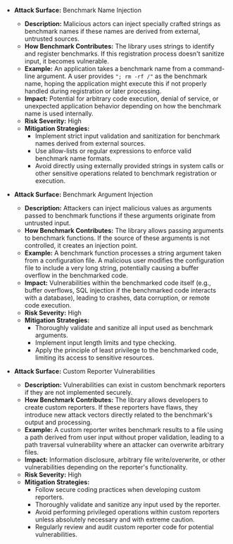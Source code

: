*   **Attack Surface:** Benchmark Name Injection
    *   **Description:**  Malicious actors can inject specially crafted strings as benchmark names if these names are derived from external, untrusted sources.
    *   **How Benchmark Contributes:** The library uses strings to identify and register benchmarks. If this registration process doesn't sanitize input, it becomes vulnerable.
    *   **Example:** An application takes a benchmark name from a command-line argument. A user provides `"; rm -rf /"` as the benchmark name, hoping the application might execute this if not properly handled during registration or later processing.
    *   **Impact:**  Potential for arbitrary code execution, denial of service, or unexpected application behavior depending on how the benchmark name is used internally.
    *   **Risk Severity:** High
    *   **Mitigation Strategies:**
        *   Implement strict input validation and sanitization for benchmark names derived from external sources.
        *   Use allow-lists or regular expressions to enforce valid benchmark name formats.
        *   Avoid directly using externally provided strings in system calls or other sensitive operations related to benchmark registration or execution.

*   **Attack Surface:** Benchmark Argument Injection
    *   **Description:** Attackers can inject malicious values as arguments passed to benchmark functions if these arguments originate from untrusted input.
    *   **How Benchmark Contributes:** The library allows passing arguments to benchmark functions. If the source of these arguments is not controlled, it creates an injection point.
    *   **Example:** A benchmark function processes a string argument taken from a configuration file. A malicious user modifies the configuration file to include a very long string, potentially causing a buffer overflow in the benchmarked code.
    *   **Impact:** Vulnerabilities within the benchmarked code itself (e.g., buffer overflows, SQL injection if the benchmarked code interacts with a database), leading to crashes, data corruption, or remote code execution.
    *   **Risk Severity:** High
    *   **Mitigation Strategies:**
        *   Thoroughly validate and sanitize all input used as benchmark arguments.
        *   Implement input length limits and type checking.
        *   Apply the principle of least privilege to the benchmarked code, limiting its access to sensitive resources.

*   **Attack Surface:** Custom Reporter Vulnerabilities
    *   **Description:**  Vulnerabilities can exist in custom benchmark reporters if they are not implemented securely.
    *   **How Benchmark Contributes:** The library allows developers to create custom reporters. If these reporters have flaws, they introduce new attack vectors directly related to the benchmark's output and processing.
    *   **Example:** A custom reporter writes benchmark results to a file using a path derived from user input without proper validation, leading to a path traversal vulnerability where an attacker can overwrite arbitrary files.
    *   **Impact:** Information disclosure, arbitrary file write/overwrite, or other vulnerabilities depending on the reporter's functionality.
    *   **Risk Severity:** High
    *   **Mitigation Strategies:**
        *   Follow secure coding practices when developing custom reporters.
        *   Thoroughly validate and sanitize any input used by the reporter.
        *   Avoid performing privileged operations within custom reporters unless absolutely necessary and with extreme caution.
        *   Regularly review and audit custom reporter code for potential vulnerabilities.